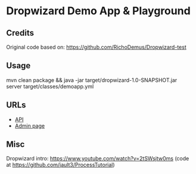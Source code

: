 Dropwizard Demo App & Playground
================================


Credits
-------
Original code based on: https://github.com/RichoDemus/Dropwizard-test

Usage
-----
mvn clean package && java -jar target/dropwizard-1.0-SNAPSHOT.jar server target/classes/demoapp.yml  

URLs
----
* [API](http://localhost:9080)
* [Admin page](http://localhost:9081)

Misc
----
Dropwizard intro: https://www.youtube.com/watch?v=2tSWsjtw0ms (code at https://github.com/jault3/ProcessTutorial)
